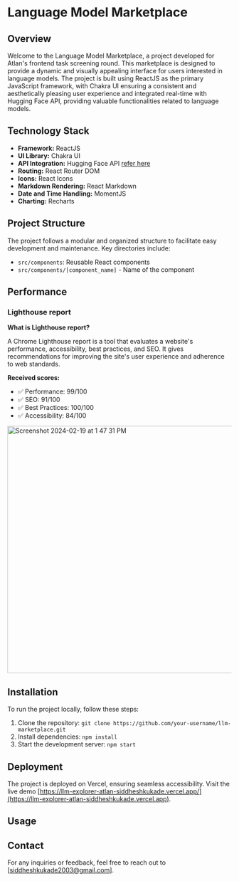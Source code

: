 # Language Model Marketplace

## Overview

Welcome to the Language Model Marketplace, a project developed for Atlan's frontend task screening round. This marketplace is designed to provide a dynamic and visually appealing interface for users interested in language models. The project is built using ReactJS as the primary JavaScript framework, with Chakra UI ensuring a consistent and aesthetically pleasing user experience and integrated real-time with Hugging Face API, providing valuable functionalities related to language models. 

## Technology Stack

- **Framework:** ReactJS
- **UI Library:** Chakra UI
- **API Integration:** Hugging Face API [ refer here](https://huggingface.co/spaces/enzostvs/hub-api-playground)
- **Routing:** React Router DOM
- **Icons:** React Icons
- **Markdown Rendering:** React Markdown
- **Date and Time Handling:** MomentJS
- **Charting:** Recharts

## Project Structure

The project follows a modular and organized structure to facilitate easy development and maintenance. Key directories include:
- `src/components`: Reusable React components
- `src/components/[component_name]` - Name of the component 

## Performance

### Lighthouse report

**What is Lighthouse report?**

A Chrome Lighthouse report is a tool that evaluates a website's performance, accessibility, best practices, and SEO. It gives recommendations for improving the site's user experience and adherence to web standards.

**Received scores:**
-  ✅ Performance: 99/100 
-  ✅ SEO: 91/100
-  ✅ Best Practices: 100/100
-  ✅ Accessibility: 84/100 

<img width="556" alt="Screenshot 2024-02-19 at 1 47 31 PM" src="https://github.com/SiddheshKukade/llm-explorer-atlan-siddheshkukade/assets/65951872/d7f44baa-e16f-49de-85d7-db30004b8143">

## Installation

To run the project locally, follow these steps:

1. Clone the repository: `git clone https://github.com/your-username/llm-marketplace.git`
2. Install dependencies: `npm install`
3. Start the development server: `npm start`

## Deployment

The project is deployed on Vercel, ensuring seamless accessibility. Visit the live demo [https://llm-explorer-atlan-siddheshkukade.vercel.app/](https://llm-explorer-atlan-siddheshkukade.vercel.app).

## Usage
 
## Contact

For any inquiries or feedback, feel free to reach out to [siddheshkukade2003@gmail.com].
